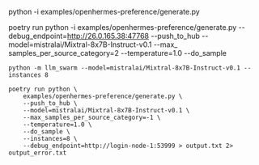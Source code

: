 

python -i examples/openhermes-preference/generate.py

poetry run python -i examples/openhermes-preference/generate.py --debug_endpoint=http://26.0.165.38:47768 --push_to_hub --model=mistralai/Mixtral-8x7B-Instruct-v0.1 --max_
samples_per_source_category=2 --temperature=1.0 --do_sample


```
python -m llm_swarm --model=mistralai/Mixtral-8x7B-Instruct-v0.1 --instances 8

poetry run python \
    examples/openhermes-preference/generate.py \
    --push_to_hub \
    --model=mistralai/Mixtral-8x7B-Instruct-v0.1 \
    --max_samples_per_source_category=-1 \
    --temperature=1.0 \
    --do_sample \
    --instances=8 \
    --debug_endpoint=http://login-node-1:53999 > output.txt 2> output_error.txt
```
